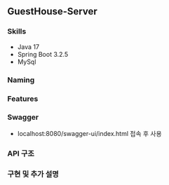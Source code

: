 ## GuestHouse-Server

### Skills
* Java 17
* Spring Boot 3.2.5
* MySql

### Naming


### Features


### Swagger
* localhost:8080/swagger-ui/index.html 접속 후 사용

### API 구조


### 구현 및 추가 설명
